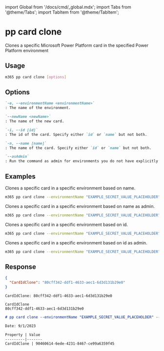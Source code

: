 <!-- DISCLAIMER: All secrets, passwords, and sensitive values in this document are examples only and not real credentials. -->
import Global from '/docs/cmd/_global.mdx';
import Tabs from '@theme/Tabs';
import TabItem from '@theme/TabItem';

# pp card clone

Clones a specific Microsoft Power Platform card in the specified Power Platform environment

## Usage

```sh
m365 pp card clone [options]
```

## Options

```md definition-list
`-e, --environmentName <environmentName>`
: The name of the environment.

`--newName <newName>`
: The name of the new card.

`-i, --id [id]`
: The id of the card. Specify either `id` or `name` but not both.

`-n, --name [name]`
: The name of the card. Specify either `id` or `name` but not both.

`--asAdmin`
: Run the command as admin for environments you do not have explicitly assigned permissions to.
```

<Global />

## Examples

Clones a specific card in a specific environment based on name.

```sh
m365 pp card clone --environmentName "EXAMPLE_SECRET_VALUE_PLACEHOLDER" --name "CLI 365 Card" --newName "CLI 365 new Card"
```

Clones a specific card in a specific environment based on name as admin.

```sh
m365 pp card clone --environmentName "EXAMPLE_SECRET_VALUE_PLACEHOLDER" --name "CLI 365 Card" --newName "CLI 365 new Card" --asAdmin 
```

Clones a specific card in a specific environment based on id.

```sh
m365 pp card clone --environmentName "EXAMPLE_SECRET_VALUE_PLACEHOLDER" --id "408e3f42-4c9e-4c93-8aaf-3cbdea9179aa" --newName "CLI 365 new Card"
```

Clones a specific card in a specific environment based on id as admin.

```sh
m365 pp card clone --environmentName "EXAMPLE_SECRET_VALUE_PLACEHOLDER" --id "408e3f42-4c9e-4c93-8aaf-3cbdea9179aa" --newName "CLI 365 new Card" --asAdmin
```

## Response

<Tabs>
  <TabItem value="JSON">

  ```json
  {
    "CardIdClone": "80cff342-ddf1-4633-aec1-6d3d131b29e0"
  }
  ```

  </TabItem>
  <TabItem value="Text">

  ```text
  CardIdClone: 80cff342-ddf1-4633-aec1-6d3d131b29e0
  ```

  </TabItem>
  <TabItem value="CSV">

  ```csv
  CardIdClone
  80cff342-ddf1-4633-aec1-6d3d131b29e0
  ```

  </TabItem>
  <TabItem value="Markdown">

  ```md
  # pp card clone --environmentName "EXAMPLE_SECRET_VALUE_PLACEHOLDER" --id "408e3f42-4c9e-4c93-8aaf-3cbdea9179aa" --newName "CLI 365 new Card"

  Date: 9/1/2023

  Property | Value
  ---------|-------
  CardIdClone | 90460614-6ede-4231-8467-ce99a6359f45
  ```

  </TabItem>
</Tabs>

